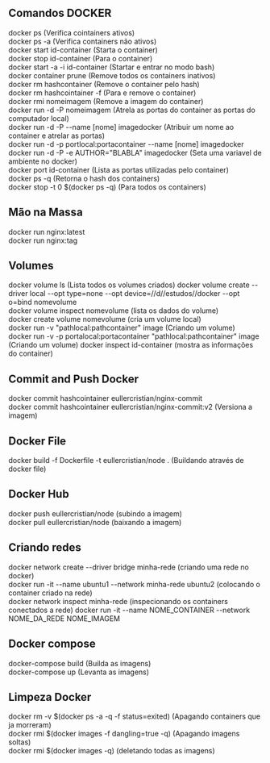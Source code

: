 ## Comandos DOCKER
docker ps (Verifica cointainers ativos)    
docker ps -a (Verifica containers não ativos)    
docker start id-container (Starta o container)   
docker stop id-container (Para o container)   
docker start -a -i id-container (Startar e entrar no modo bash)    
docker container prune (Remove todos os containers inativos)  
docker rm hashcontainer (Remove o container pelo hash)  
docker rm hashcointainer -f (Para e remove o container)  
docker rmi nomeimagem (Remove a imagem do container)  
docker run -d -P nomeimagem (Atrela as portas do container as portas do computador local)  
docker run -d -P --name [nome] imagedocker (Atribuir um nome ao container e atrelar as portas)    
docker run -d -p portlocal:portacontainer --name [nome] imagedocker   
docker run -d -P -e AUTHOR="BLABLA" imagedocker (Seta uma variavel de ambiente no docker)      
docker port id-container (Lista as portas utilizadas pelo container)  
docker ps -q (Retorna o hash dos containers)  
docker stop -t 0 $(docker ps -q) (Para todos os containers)    

## Mão na Massa
docker run nginx:latest  
docker run nginx:tag  

## Volumes
docker volume ls (Lista todos os volumes criados) 
docker volume create --driver local --opt type=none --opt device=//d//estudos//docker --opt o=bind nomevolume  
docker volume inspect nomevolume (lista os dados do volume)  
docker create volume nomevolume (cria um volume local)  
docker run -v "pathlocal:pathcontainer" image (Criando um volume)  
docker run -v -p portalocal:portacontainer "pathlocal:pathcontainer" image (Criando um volume) 
docker inspect id-container (mostra as informações do container)  

## Commit and Push Docker
docker commit hashcointainer eullercristian/nginx-commit  
docker commit hashcointainer eullercristian/nginx-commit:v2 (Versiona a imagem)    

## Docker File
docker build -f Dockerfile -t eullercristian/node . (Buildando através de docker file)  

## Docker Hub
docker push eullercristian/node (subindo a imagem)    
docker pull eullercristian/node (baixando a imagem)  

## Criando redes
 docker network create --driver bridge minha-rede (criando uma rede no docker)  
 docker run -it --name ubuntu1 --network minha-rede ubuntu2 (colocando o container criado na rede)  
 docker network inspect minha-rede (inspecionando os containers conectados a rede) 
 docker run -it --name NOME_CONTAINER --network NOME_DA_REDE NOME_IMAGEM  
 
 ## Docker compose
  docker-compose build (Builda as imagens)  
  docker-compose up (Levanta as imagens)  
  
  ## Limpeza Docker
   docker rm -v $(docker ps -a -q -f status=exited) (Apagando containers que ja morreram)  
   docker rmi $(docker images -f dangling=true -q) (Apagando imagens soltas)  
   docker rmi $(docker images -q) (deletando todas as imagens)  
